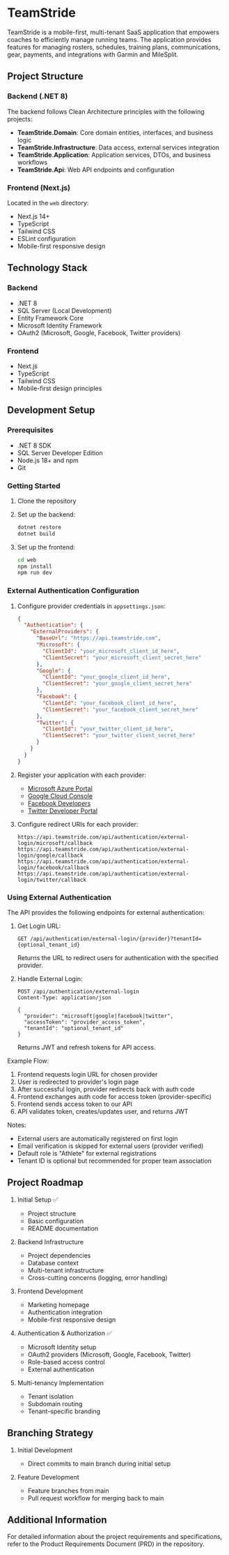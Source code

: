 # TeamStride

TeamStride is a mobile-first, multi-tenant SaaS application that empowers coaches to efficiently manage running teams. The application provides features for managing rosters, schedules, training plans, communications, gear, payments, and integrations with Garmin and MileSplit.

## Project Structure

### Backend (.NET 8)
The backend follows Clean Architecture principles with the following projects:

- **TeamStride.Domain**: Core domain entities, interfaces, and business logic
- **TeamStride.Infrastructure**: Data access, external services integration
- **TeamStride.Application**: Application services, DTOs, and business workflows
- **TeamStride.Api**: Web API endpoints and configuration

### Frontend (Next.js)
Located in the `web` directory:
- Next.js 14+
- TypeScript
- Tailwind CSS
- ESLint configuration
- Mobile-first responsive design

## Technology Stack

### Backend
- .NET 8
- SQL Server (Local Development)
- Entity Framework Core
- Microsoft Identity Framework
- OAuth2 (Microsoft, Google, Facebook, Twitter providers)

### Frontend
- Next.js
- TypeScript
- Tailwind CSS
- Mobile-first design principles

## Development Setup

### Prerequisites
- .NET 8 SDK
- SQL Server Developer Edition
- Node.js 18+ and npm
- Git

### Getting Started

1. Clone the repository
2. Set up the backend:
   ```bash
   dotnet restore
   dotnet build
   ```

3. Set up the frontend:
   ```bash
   cd web
   npm install
   npm run dev
   ```

### External Authentication Configuration

1. Configure provider credentials in `appsettings.json`:
   ```json
   {
     "Authentication": {
       "ExternalProviders": {
         "BaseUrl": "https://api.teamstride.com",
         "Microsoft": {
           "ClientId": "your_microsoft_client_id_here",
           "ClientSecret": "your_microsoft_client_secret_here"
         },
         "Google": {
           "ClientId": "your_google_client_id_here",
           "ClientSecret": "your_google_client_secret_here"
         },
         "Facebook": {
           "ClientId": "your_facebook_client_id_here",
           "ClientSecret": "your_facebook_client_secret_here"
         },
         "Twitter": {
           "ClientId": "your_twitter_client_id_here",
           "ClientSecret": "your_twitter_client_secret_here"
         }
       }
     }
   }
   ```

2. Register your application with each provider:
   - [Microsoft Azure Portal](https://portal.azure.com/#blade/Microsoft_AAD_RegisteredApps/ApplicationsListBlade)
   - [Google Cloud Console](https://console.cloud.google.com/apis/credentials)
   - [Facebook Developers](https://developers.facebook.com/apps/)
   - [Twitter Developer Portal](https://developer.twitter.com/en/portal/dashboard)

3. Configure redirect URIs for each provider:
   ```
   https://api.teamstride.com/api/authentication/external-login/microsoft/callback
   https://api.teamstride.com/api/authentication/external-login/google/callback
   https://api.teamstride.com/api/authentication/external-login/facebook/callback
   https://api.teamstride.com/api/authentication/external-login/twitter/callback
   ```

### Using External Authentication

The API provides the following endpoints for external authentication:

1. Get Login URL:
   ```http
   GET /api/authentication/external-login/{provider}?tenantId={optional_tenant_id}
   ```
   Returns the URL to redirect users for authentication with the specified provider.

2. Handle External Login:
   ```http
   POST /api/authentication/external-login
   Content-Type: application/json

   {
     "provider": "microsoft|google|facebook|twitter",
     "accessToken": "provider_access_token",
     "tenantId": "optional_tenant_id"
   }
   ```
   Returns JWT and refresh tokens for API access.

Example Flow:
1. Frontend requests login URL for chosen provider
2. User is redirected to provider's login page
3. After successful login, provider redirects back with auth code
4. Frontend exchanges auth code for access token (provider-specific)
5. Frontend sends access token to our API
6. API validates token, creates/updates user, and returns JWT

Notes:
- External users are automatically registered on first login
- Email verification is skipped for external users (provider verified)
- Default role is "Athlete" for external registrations
- Tenant ID is optional but recommended for proper team association

## Project Roadmap

1. Initial Setup ✅
   - Project structure
   - Basic configuration
   - README documentation

2. Backend Infrastructure
   - Project dependencies
   - Database context
   - Multi-tenant infrastructure
   - Cross-cutting concerns (logging, error handling)

3. Frontend Development
   - Marketing homepage
   - Authentication integration
   - Mobile-first responsive design

4. Authentication & Authorization ✅
   - Microsoft Identity setup
   - OAuth2 providers (Microsoft, Google, Facebook, Twitter)
   - Role-based access control
   - External authentication

5. Multi-tenancy Implementation
   - Tenant isolation
   - Subdomain routing
   - Tenant-specific branding

## Branching Strategy

1. Initial Development
   - Direct commits to main branch during initial setup

2. Feature Development
   - Feature branches from main
   - Pull request workflow for merging back to main

## Additional Information

For detailed information about the project requirements and specifications, refer to the Product Requirements Document (PRD) in the repository. 